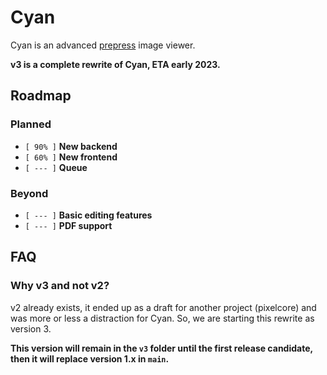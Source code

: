 # Cyan

Cyan is an advanced [prepress](https://en.wikipedia.org/wiki/Prepress) image viewer.

**v3 is a complete rewrite of Cyan, ETA early 2023.**

## Roadmap

### Planned

* ``[ 90% ]`` **New backend**
* ``[ 60% ]`` **New frontend**
* ``[ --- ]`` **Queue**

### Beyond

* ``[ --- ]`` **Basic editing features**
* ``[ --- ]`` **PDF support**

## FAQ

### Why v3 and not v2?

v2 already exists, it ended up as a draft for another project (pixelcore) and was more or less a distraction for Cyan. So, we are starting this rewrite as version 3.

**This version will remain in the ``v3`` folder until the first release candidate, then it will replace version 1.x in ``main``.**

